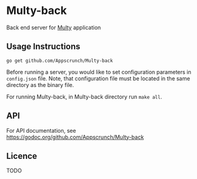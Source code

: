 # Multy-back

Back end server for [Multy](https://github.com/Appscrunch/Multy/wiki) application

## Usage Instructions

```go get github.com/Appscrunch/Multy-back```


Before running a server, you would like to set configuration parameters in `config.json` file. Note, that configuration file must be located in the same directory as the binary file.

For running Multy-back, in Multy-back directory run `make all`.

## API 

For API documentation, see https://godoc.org/github.com/Appscrunch/Multy-back

##  Licence

TODO
